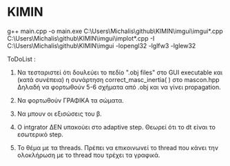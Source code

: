 # KIMIN

g++ main.cpp -o main.exe C:\Users\Michalis\github\KIMIN\imgui\imgui*.cpp C:\Users\Michalis\github\KIMIN\imgui\implot*.cpp -I C:\Users\Michalis\github\KIMIN\imgui -lopengl32 -lglfw3 -lglew32

ToDoList :

1) Να τεσταριστεί ότι δουλεύει το πεδίο ".obj files" στο GUI executable και (κατά συνέπεια) η συνάρτηση correct_masc_inertia( ) στο mascon.hpp
   Δηλαδή να φορτωθούν 5-6 σχήματα από .obj και να γίνει propagation.

2) Να φορτωθούν ΓΡΑΦΙΚΑ τα σώματα.

3) Να μπουν οι εξισώσεις του β.

4) Ο intgrator ΔΕΝ υπακούει στο adaptive step. Θεωρεί ότι το dt είναι το εσωτερικό step.

5) Το θέμα με τα threads. Πρέπει να επικοινωνεί το thread που κάνει την ολοκλήρωση με το thread που τρέχει τα γραφικά.